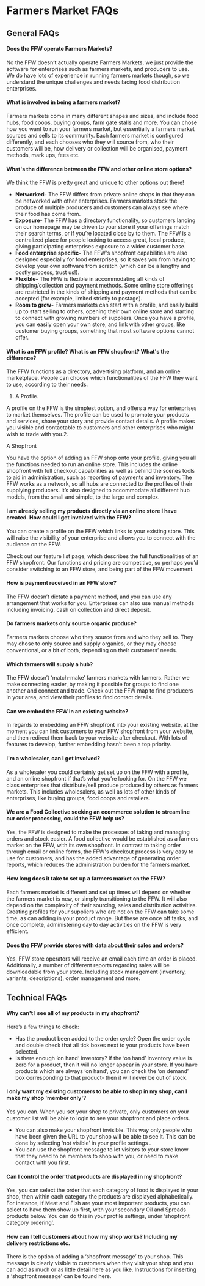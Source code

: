 # Farmers Market FAQs

## General FAQs

#### Does the FFW operate Farmers Markets?

No the FFW doesn’t actually operate Farmers Markets, we just provide the software for enterprises such as farmers markets, and producers to use. We do have lots of experience in running farmers markets though, so we understand the unique challenges and needs facing food distribution enterprises.

#### What is involved in being a farmers market?

Farmers markets come in many different shapes and sizes, and include food hubs, food coops, buying groups, farm gate stalls and more. You can chose how you want to run your farmers market, but essentially a farmers market sources and sells to its community. Each farmers market is configured differently, and each chooses who they will source from, who their customers will be, how delivery or collection will be organised, payment methods, mark ups, fees etc.

#### What's the difference between the FFW and other online store options?

We think the FFW is pretty great and unique to other options out there!

* **Networked-**
  The FFW differs from private online shops in that they can be networked with other enterprises. Farmers markets stock the produce of multiple producers and customers can always see where their food has come from.
* **Exposure-**
  The FFW has a directory functionality, so customers landing on our homepage may be driven to your store if your offerings match their search terms, or if you’re located close by to them. The FFW is a centralized place for people looking to access great, local produce, giving participating enterprises exposure to a wider customer base.
* **Food enterprise specific-**
  The FFW's shopfront capabilities are also designed especially for food enterprises, so it saves you from having to develop your own software from scratch \(which can be a lengthy and costly process, trust us!\).
* **Flexible-**
  The FFW is flexible in accommodating all kinds of shipping/collection and payment methods. Some online store offerings are restricted in the kinds of shipping and payment methods that can be accepted \(for example, limited strictly to postage\).
* **Room to grow-**
   Farmers markets can start with a profile, and easily build up to start selling to others, opening their own online store and starting to connect with growing numbers of suppliers. Once you have a profile, you can easily open your own store, and link with other groups, like customer buying groups, something that most software options cannot offer.

#### What is an FFW profile? What is an FFW shopfront? What's the difference?

The FFW functions as a directory, advertising platform, and an online marketplace. People can choose which functionalities of the FFW they want to use, according to their needs.

1. A Profile.

A profile on the FFW is the simplest option, and offers a way for enterprises to market themselves. The profile can be used to promote your products and services, share your story and provide contact details. A profile makes you visible and contactable to customers and other enterprises who might wish to trade with you.2.

A Shopfront

You have the option of adding an FFW shop onto your profile, giving you all the functions needed to run an online store. This includes the online shopfront with full checkout capabilities as well as behind the scenes tools to aid in administration, such as reporting of payments and inventory. The FFW works as a network, so all hubs are connected to the profiles of their supplying producers. It’s also designed to accommodate all different hub models, from the small and simple, to the large and complex.

#### I am already selling my products directly via an online store I have created. How could I get involved with the FFW?

You can create a profile on the FFW which links to your existing store. This will raise the visibility of your enterprise and allows you to connect with the audience on the FFW.

Check out our feature list page, which describes the full functionalities of an FFW shopfront. Our functions and pricing are competitive, so perhaps you’d consider switching to an FFW store, and being part of the FFW movement.

#### How is payment received in an FFW store?

The FFW doesn’t dictate a payment method, and you can use any arrangement that works for you. Enterprises can also use manual methods including invoicing, cash on collection and direct deposit.

#### Do farmers markets only source organic produce?

Farmers markets choose who they source from and who they sell to. They may chose to only source and supply organics, or they may choose conventional, or a bit of both, depending on their customers’ needs.

#### Which farmers will supply a hub?

The FFW doesn’t ‘match-make’ farmers markets with farmers. Rather we make connecting easier, by making it possible for groups to find one another and connect and trade. Check out the FFW map to find producers in your area, and view their profiles to find contact details.

#### Can we embed the FFW in an existing website?

In regards to embedding an FFW shopfront into your existing website, at the moment you can link customers to your FFW shopfront from your website, and then redirect them back to your website after checkout. With lots of features to develop, further embedding hasn’t been a top priority.

#### I'm a wholesaler, can I get involved?

As a wholesaler you could certainly get set up on the FFW with a profile, and an online shopfront if that’s what you’re looking for. On the FFW we class enterprises that distribute/sell produce produced by others as farmers markets. This includes wholesalers, as well as lots of other kinds of enterprises, like buying groups, food coops and retailers.

#### We are a Food Collective seeking an ecommerce solution to streamline our order processing, could the FFW help us?

Yes, the FFW  is designed to make the processes of taking and managing orders and stock easier.  A food collective would be established as a farmers market on the FFW, with its own shopfront. In contrast to taking order through email or online forms, the FFW's checkout process is very easy to use for customers, and has the added advantage of generating order reports, which reduces the administration burden for the farmers market.

#### How long does it take to set up a farmers market on the FFW?

Each farmers market is different and set up times will depend on whether the farmers market is new, or simply transitioning to the FFW. It will also depend on the complexity of their sourcing, sales and distribution activities. Creating profiles for your suppliers who are not on the FFW can take some time, as can adding in your product range. But these are once off tasks, and once complete, administering day to day activities on the FFW is very efficient.

#### Does the FFW provide stores with data about their sales and orders?

Yes, FFW store operators will receive an email each time an order is placed. Additionally, a number of different reports regarding sales will be downloadable from your store. Including stock management \(inventory, variants, descriptions\), order management and more.

## Technical FAQs

#### Why can't I see all of my products in my shopfront?

Here’s a few things to check:

* Has the product been added to the order cycle? Open the order cycle and double check that all tick boxes next to your products have been selected.
* Is there enough ‘on hand’ inventory? If the ‘on hand’ inventory value is zero for a product, then it will no longer appear in your store. If you have products which are always ‘on hand’, you can check the ‘on demand’ box corresponding to that product- then it will never be out of stock.

#### I only want my existing customers to be able to shop in my shop, can I make my shop 'member only'?

Yes you can. When you set your shop to private, only customers on your customer list will be able to login to see your shopfront and place orders.

* You can also make your shopfront invisible. This way only people who have been given the URL to your shop will be able to see it. This can be done by selecting ‘not visible’ in your profile settings
  .
* You can use the shopfront message to let visitors to your store know that they need to be members to shop with you, or need to make contact with you first.

#### Can I control the order that products are displayed in my shopfront?

Yes, you can select the order that each category of food is displayed in your shop, then within each category the products are displayed alphabetically. For instance, if Meat and Fish are your most important products, you can select to have them show up first, with your secondary Oil and Spreads products below. You can do this in  your profile settings, under ‘shopfront category ordering’.

#### How can I tell customers about how my shop works? Including my delivery restrictions etc.

There is the option of adding a ‘shopfront message’ to your shop. This message is clearly visible to customers when they visit your shop and you can add as much or as little detail here as you like. Instructions for inserting a ‘shopfront message’ can be found here.

